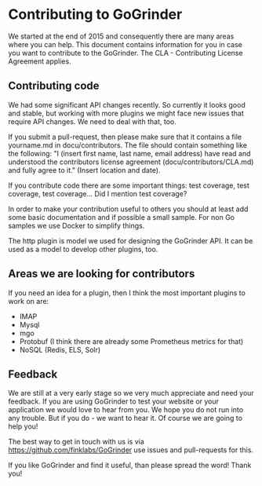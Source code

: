 # Contributing to GoGrinder

We started at the end of 2015 and consequently there are many areas where you can help. This document contains information for you in case you want to contribute to the GoGrinder. The CLA - Contributing License Agreement applies. 

## Contributing code

We had some significant API changes recently. So currently it looks good and stable, but working with more plugins we might face new issues that require API changes. We need to deal with that, too.

If you submit a pull-request, then please make sure that it contains a file yourname.md in docu/contributors. The file should contain something like the following: "I (insert first name, last name, email address) have read and understood the contributors license agreement (docu/contributors/CLA.md) and fully agree to it." (Insert location and date).

If you contribute code there are some important things: test coverage, test coverage, test coverage... Did I mention test coverage?

In order to make your contribution useful to others you should at least add some basic documentation and if possible a small sample. For non Go samples we use Docker to simplify things. 

The http plugin is model we used for designing the GoGrinder API. It can be used as a model to develop other plugins, too. 

## Areas we are looking for contributors 

If you need an idea for a plugin, then I think the most important plugins to work on are:

* IMAP
* Mysql
* mgo
* Protobuf (I think there are already some Prometheus metrics for that)
* NoSQL (Redis, ELS, Solr)

## Feedback

We are still at a very early stage so we very much appreciate and need your feedback. If you are using GoGrinder to test your website or your application we would love to hear from you. We hope you do not run into any trouble. But if you do - we want to hear it. Of course we are going to help you!

The best way to get in touch with us is via https://github.com/finklabs/GoGrinder use issues and pull-requests for this.

If you like GoGrinder and find it useful, than please spread the word! Thank you!



